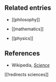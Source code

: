 
## Related entries

* [[philosophy]]

* [[mathematics]]

* [[physics]]

## References

* Wikipedia, _[Science](http://en.wikipedia.org/wiki/Science)_

[[!redirects sciences]]
